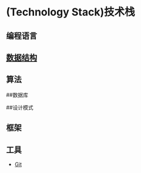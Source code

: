 #  (Technology Stack)技术栈

## 编程语言

## [数据结构](https://github.com/huzhengxing/data-structure)

## 算法

##数据库

##设计模式

## 框架

## 工具

- [Git]([https://github.com/huzhengxing/technology-stack/blob/master/%E5%B7%A5%E5%85%B7/Git.md](https://github.com/huzhengxing/technology-stack/blob/master/工具/Git.md))